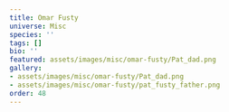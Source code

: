 ```yaml
---
title: Omar Fusty
universe: Misc
species: ''
tags: []
bio: ''
featured: assets/images/misc/omar-fusty/Pat_dad.png
gallery:
- assets/images/misc/omar-fusty/Pat_dad.png
- assets/images/misc/omar-fusty/pat_fusty_father.png
order: 48
---
```

